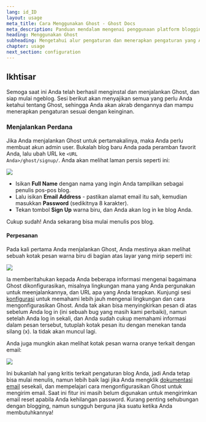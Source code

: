 ```yaml
---
lang: id_ID
layout: usage
meta_title: Cara Menggunakan Ghost - Ghost Docs
meta_description: Panduan mendalam mengenai penggunaan platform blogging Ghost. Sudah memiliki Ghost namun belum tahu cara menggunakannya? Mulailah dari sini!
heading: Menggunakan Ghost
subheading: Mengetahui alur pengaturan dan menerapkan pengaturan yang Anda inginkan
chapter: usage
next_section: configuration
---
```


## Ikhtisar <a id="overview"></a>

Semoga saat ini Anda telah berhasil menginstal dan menjalankan Ghost, dan siap mulai ngeblog. Sesi berikut akan menyajikan semua yang perlu Anda ketahui tentang Ghost, sehingga Anda akan akrab dengannya dan mampu menerapkan pengaturan sesuai dengan keinginan.

### Menjalankan Perdana

Jika Anda menjalankan Ghost untuk pertamakalinya, maka Anda perlu membuat akun admin user. Bukalah blog baru Anda pada peramban favorit Anda, lalu ubah URL ke <code class="path">&lt;URL Anda&gt;/ghost/signup/</code>. Anda akan melihat laman persis seperti ini:

![](https://s3-eu-west-1.amazonaws.com/ghost-website-cdn/ghost-signup.png)

*   Isikan **Full Name** dengan nama yang ingin Anda tampilkan sebagai penulis pos-pos blog.
*   Lalu isikan **Email Address** - pastikan alamat email itu sah, kemudian masukkan **Password** (sedikitnya 8 karakter).
*   Tekan tombol **Sign Up** warna biru, dan Anda akan log in ke blog Anda.

Cukup sudah! Anda sekarang bisa mulai menulis pos blog.

#### Perpesanan

Pada kali pertama Anda menjalankan Ghost, Anda mestinya akan melihat sebuah kotak pesan warna biru di bagian atas layar yang mirip seperti ini:

![](https://s3-eu-west-1.amazonaws.com/ghost-website-cdn/first-run-info.png)

Ia memberitahukan kepada Anda beberapa informasi mengenai bagaimana Ghost dikonfigurasikan, misalnya lingkungan mana yang Anda pergunakan untuk meenjalankannya, dan URL apa yang Anda terapkan. Kunjungi sesi [konfigurasi](/usage/configuration/) untuk memahami lebih jauh mengenai lingkungan dan cara mengonfigurasikan Ghost. Anda tak akan bisa menyingkirkan pesan di atas sebelum Anda log in (ini sebuah bug yang masih kami perbaiki), namun setelah Anda log in sekali, dan Anda sudah cukup memahami informasi dalam pesan tersebut, tutuplah kotak pesan itu dengan menekan tanda silang (x). Ia tidak akan muncul lagi.

Anda juga mungkin akan melihat kotak pesan warna oranye terkait dengan email:

![](https://s3-eu-west-1.amazonaws.com/ghost-website-cdn/email-warning.png)

Ini bukanlah hal yang kritis terkait pengaturan blog Anda, jadi Anda tetap bisa mulai menulis, namun lebih baik lagi jika Anda mengklik [dokumentasi email](/mail) sesekali, dan mempelajari cara mengonfigurasikan Ghost untuk mengirim email. Saat ini fitur ini masih belum digunakan untuk mengirimkan email reset apabila Anda kehilangan password. Kurang penting sehubungan dengan blogging, namun sungguh berguna jika suatu ketika Anda membutuhkannya!


